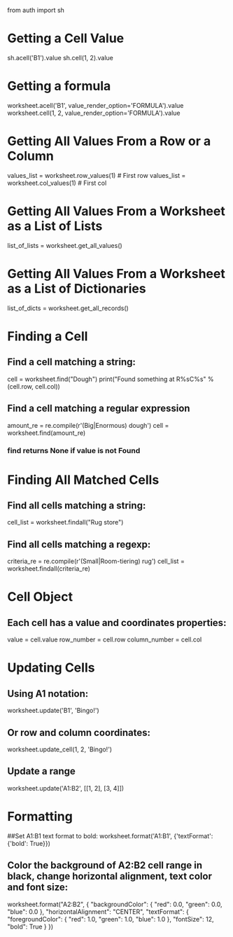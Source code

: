 from auth import sh

# Getting a Cell Value
sh.acell('B1').value
sh.cell(1, 2).value

# Getting a formula
worksheet.acell('B1', value_render_option='FORMULA').value
worksheet.cell(1, 2, value_render_option='FORMULA').value

# Getting All Values From a Row or a Column
values_list = worksheet.row_values(1)  # First row
values_list = worksheet.col_values(1)  # First col


# Getting All Values From a Worksheet as a List of Lists
list_of_lists = worksheet.get_all_values()


# Getting All Values From a Worksheet as a List of Dictionaries
list_of_dicts = worksheet.get_all_records()

# Finding a Cell

## Find a cell matching a string:
cell = worksheet.find("Dough")
print("Found something at R%sC%s" % (cell.row, cell.col))

## Find a cell matching a regular expression
amount_re = re.compile(r'(Big|Enormous) dough')
cell = worksheet.find(amount_re)
### find returns None if value is not Found

# Finding All Matched Cells

## Find all cells matching a string:
cell_list = worksheet.findall("Rug store")

## Find all cells matching a regexp:
criteria_re = re.compile(r'(Small|Room-tiering) rug')
cell_list = worksheet.findall(criteria_re)

# Cell Object

## Each cell has a value and coordinates properties:
value = cell.value
row_number = cell.row
column_number = cell.col

# Updating Cells
## Using A1 notation:
worksheet.update('B1', 'Bingo!')

## Or row and column coordinates:
worksheet.update_cell(1, 2, 'Bingo!')

## Update a range
worksheet.update('A1:B2', [[1, 2], [3, 4]])

# Formatting

##Set A1:B1 text format to bold:
worksheet.format('A1:B1', {'textFormat': {'bold': True}})

## Color the background of A2:B2 cell range in black, change horizontal alignment, text color and font size:

worksheet.format("A2:B2", {
    "backgroundColor": {
      "red": 0.0,
      "green": 0.0,
      "blue": 0.0
    },
    "horizontalAlignment": "CENTER",
    "textFormat": {
      "foregroundColor": {
        "red": 1.0,
        "green": 1.0,
        "blue": 1.0
      },
      "fontSize": 12,
      "bold": True
    }
})
















